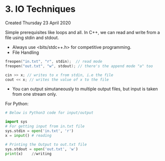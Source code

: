 # 3. IO Techniques
Created Thursday 23 April 2020

Simple prerequisites like loops and all.
In C++, we can read and write from a file using stdin and stdout.


* Always use <bits/stdc++.h> for competitive programming.
* File Handling
```cpp
freopen("in.txt", "r", stdin);	// read mode
freopen("out.txt", "w", stdout); // there's the append mode "a" too

cin >> x; // writes to x from stdin, i.e the file
cout << x; // writes the value of x to the file
```

* You can output simutaneously to multiple output files, but input is taken from one stream only.

For Python:
```python
# Below is Python3 code for input/output

import sys
# For getting input from in.txt file
sys.stdin = open('in.txt', 'r')
x = input()	# reading

# Printing the Output to out.txt file
sys.stdout = open('out.txt', 'w')
print(x)	//writing
```
